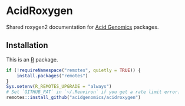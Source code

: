 # AcidRoxygen

Shared roxygen2 documentation for [Acid Genomics][] packages.

## Installation

This is an [R][] package.

```r
if (!requireNamespace("remotes", quietly = TRUE)) {
    install.packages("remotes")
}
Sys.setenv(R_REMOTES_UPGRADE = "always")
# Set `GITHUB_PAT` in `~/.Renviron` if you get a rate limit error.
remotes::install_github("acidgenomics/acidroxygen")
```

[acid genomics]: https://acidgenomics.com/
[r]: https://www.r-project.org/

